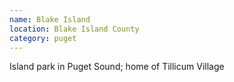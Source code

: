 ```yaml
---
name: Blake Island
location: Blake Island County
category: puget
---
```


Island park in Puget Sound; home of Tillicum Village
